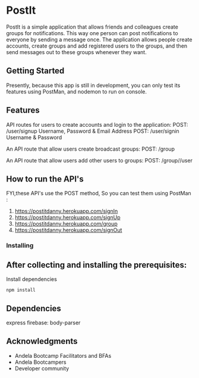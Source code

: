 # PostIt
PostIt is a simple application that allows friends and colleagues create groups for notifications. This way one person can post notifications to everyone by sending a message once. The application allows people create accounts, create groups and add registered users to the groups, and then send messages out to these groups whenever they want.

## Getting Started
Presently, because this app is still in development, you can only test its features using PostMan, and nodemon to run on console.

## Features
API routes for users to create accounts and login to the application:
POST: /user/signup Username, Password & Email Address
POST: /user/signin Username & Password

An API route that allow users create broadcast groups:
POST: /group

An API route that allow users add other users to groups:
POST: /group/<group id>/user

##  How to run the API's
FYI,these API's use the POST method, So you can test them using PostMan :
1) https://postitdanny.herokuapp.com/signIn
2) https://postitdanny.herokuapp.com/signUp
3) https://postitdanny.herokuapp.com/group
4) https://postitdanny.herokuapp.com/signOut

### Installing
After collecting and installing the prerequisites:
-
Install dependencies
```
npm install
```

##  Dependencies
  express
  firebase:
  body-parser

  ## Acknowledgments
* Andela Bootcamp Facilitators and BFAs
* Andela Bootcampers
* Developer community
